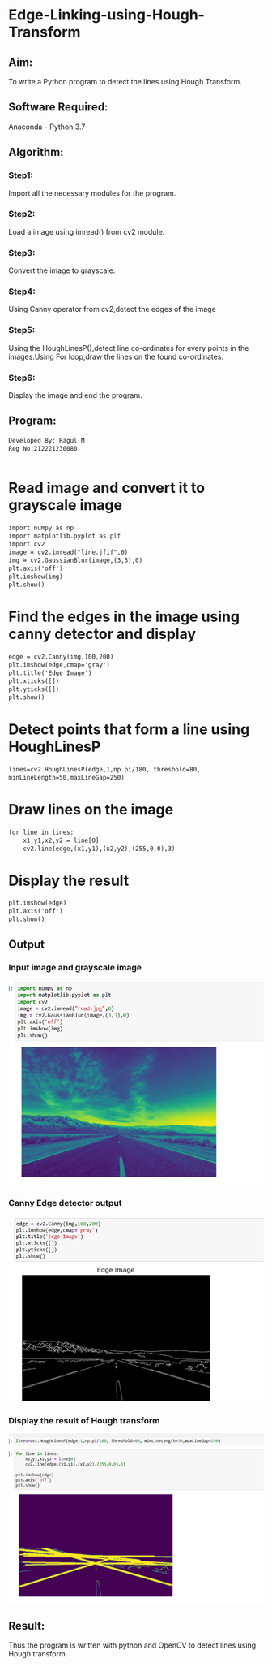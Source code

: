 # Edge-Linking-using-Hough-Transform
## Aim:
To write a Python program to detect the lines using Hough Transform.

## Software Required:
Anaconda - Python 3.7

## Algorithm:
### Step1:
Import all the necessary modules for the program.

### Step2:
Load a image using imread() from cv2 module.

### Step3:
Convert the image to grayscale.

### Step4:
Using Canny operator from cv2,detect the edges of the image

### Step5:
Using the HoughLinesP(),detect line co-ordinates for every points in the images.Using For loop,draw the lines on the found co-ordinates.

### Step6:
Display the image and end the program.

## Program:
~~~
Developed By: Ragul M
Reg No:212221230080
~~~
~~~

~~~

# Read image and convert it to grayscale image
~~~
import numpy as np
import matplotlib.pyplot as plt
import cv2
image = cv2.imread("line.jfif",0)
img = cv2.GaussianBlur(image,(3,3),0)
plt.axis('off')
plt.imshow(img)
plt.show()
~~~

# Find the edges in the image using canny detector and display
~~~
edge = cv2.Canny(img,100,200)
plt.imshow(edge,cmap='gray')
plt.title('Edge Image')
plt.xticks([])
plt.yticks([])
plt.show()
~~~
# Detect points that form a line using HoughLinesP
~~~
lines=cv2.HoughLinesP(edge,1,np.pi/180, threshold=80, minLineLength=50,maxLineGap=250)
~~~
# Draw lines on the image
~~~
for line in lines:
    x1,y1,x2,y2 = line[0]
    cv2.line(edge,(x1,y1),(x2,y2),(255,0,0),3)
~~~
# Display the result
~~~
plt.imshow(edge)
plt.axis('off')
plt.show()
~~~

## Output

### Input image and grayscale image

![img1](https://github.com/ragulmani936/Edge-Linking-using-Hough-Transform/blob/main/img1.png)


### Canny Edge detector output

![img2](https://github.com/ragulmani936/Edge-Linking-using-Hough-Transform/blob/main/img2.png)


### Display the result of Hough transform

![img3](https://github.com/ragulmani936/Edge-Linking-using-Hough-Transform/blob/main/img3.png)



## Result:
Thus the program is written with python and OpenCV to detect lines using Hough transform. 
